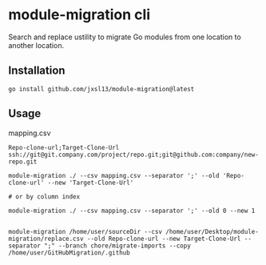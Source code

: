 # module-migration cli

Search and replace ustility to migrate Go modules from one location to another location.

## Installation

```shell
go install github.com/jxsl13/module-migration@latest
```


## Usage

mapping.csv
```csv
Repo-clone-url;Target-Clone-Url
ssh://git@git.company.com/project/repo.git;git@github.com:company/new-repo.git
```

```shell
module-migration ./ --csv mapping.csv --separator ';' --old 'Repo-clone-url' --new 'Target-Clone-Url'

# or by column index

module-migration ./ --csv mapping.csv --separator ';' --old 0 --new 1


module-migration /home/user/sourceDir --csv /home/user/Desktop/module-migration/replace.csv --old Repo-clone-url --new Target-Clone-Url --separator ";" --branch chore/migrate-imports --copy /home/user/GitHubMigration/.github
```

